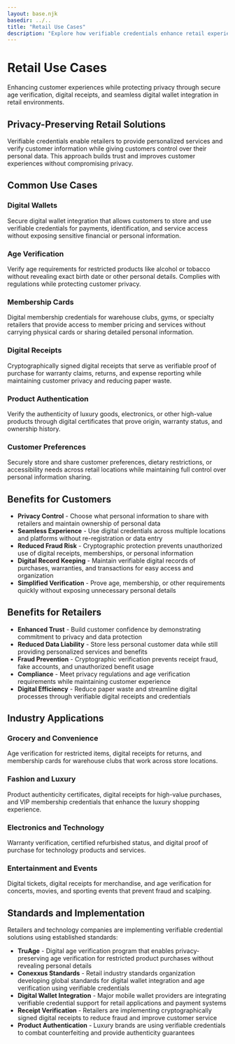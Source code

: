 ```yaml
---
layout: base.njk
basedir: ../..
title: "Retail Use Cases"
description: "Explore how verifiable credentials enhance retail experiences through secure age verification, digital receipts, and digital wallet integration."
---
```


<div class="hero">
  <div class="container">
    <h1>Retail Use Cases</h1>
    <p>
Enhancing customer experiences while protecting privacy through secure age
verification, digital receipts, and seamless digital wallet integration in
retail environments.
    </p>
  </div>
</div>

<section class="content-section">
  <div class="container">
    <h2 class="section-title">Privacy-Preserving Retail Solutions</h2>
    <p class="section-subtitle">
Verifiable credentials enable retailers to provide personalized services and
verify customer information while giving customers control over their
personal data. This approach builds trust and improves customer experiences
without compromising privacy.
    </p>
  </div>
</section>

<section class="content-section">
  <div class="container">
    <h2 class="section-title">Common Use Cases</h2>
    <div class="feature-grid">
      <div class="feature-card">
        <h3><i class="fas fa-wallet"></i>Digital Wallets</h3>
        <p>
Secure digital wallet integration that allows customers to store and use
verifiable credentials for payments, identification, and service access
without exposing sensitive financial or personal information.
        </p>
      </div>
      <div class="feature-card">
        <h3><i class="fas fa-user-check"></i>Age Verification</h3>
        <p>
Verify age requirements for restricted products like alcohol or tobacco
without revealing exact birth date or other personal details. Complies with
regulations while protecting customer privacy.
        </p>
      </div>
      <div class="feature-card">
        <h3><i class="fas fa-id-card"></i>Membership Cards</h3>
        <p>
Digital membership credentials for warehouse clubs, gyms, or specialty
retailers that provide access to member pricing and services without
carrying physical cards or sharing detailed personal information.
        </p>
      </div>
      <div class="feature-card">
        <h3><i class="fas fa-receipt"></i>Digital Receipts</h3>
        <p>
Cryptographically signed digital receipts that serve as verifiable proof of
purchase for warranty claims, returns, and expense reporting while
maintaining customer privacy and reducing paper waste.
        </p>
      </div>
      <div class="feature-card">
        <h3><i class="fas fa-shield-alt"></i>Product Authentication</h3>
        <p>
Verify the authenticity of luxury goods, electronics, or other high-value
products through digital certificates that prove origin, warranty status,
and ownership history.
        </p>
      </div>
      <div class="feature-card">
        <h3><i class="fas fa-user-cog"></i>Customer Preferences</h3>
        <p>
Securely store and share customer preferences, dietary restrictions, or
accessibility needs across retail locations while maintaining full control
over personal information sharing.
        </p>
      </div>
    </div>
  </div>
</section>

<section class="content-section">
  <div class="container">
    <h2 class="section-title">Benefits for Customers</h2>
    <ul>
      <li>
<strong>Privacy Control</strong> - Choose what personal information to share
with retailers and maintain ownership of personal data
      </li>
      <li>
<strong>Seamless Experience</strong> - Use digital credentials across
multiple locations and platforms without re-registration or data entry
      </li>
      <li>
<strong>Reduced Fraud Risk</strong> - Cryptographic protection prevents
unauthorized use of digital receipts, memberships, or personal information
      </li>
      <li>
<strong>Digital Record Keeping</strong> - Maintain verifiable digital
records of purchases, warranties, and transactions for easy access and
organization
      </li>
      <li>
<strong>Simplified Verification</strong> - Prove age, membership, or other
requirements quickly without exposing unnecessary personal details
      </li>
    </ul>
  </div>
</section>

<section class="content-section">
  <div class="container">
    <h2 class="section-title">Benefits for Retailers</h2>
    <ul>
      <li>
<strong>Enhanced Trust</strong> - Build customer confidence by demonstrating
commitment to privacy and data protection
      </li>
      <li>
<strong>Reduced Data Liability</strong> - Store less personal customer data
while still providing personalized services and benefits
      </li>
      <li>
<strong>Fraud Prevention</strong> - Cryptographic verification prevents
receipt fraud, fake accounts, and unauthorized benefit usage
      </li>
      <li>
<strong>Compliance</strong> - Meet privacy regulations and age verification
requirements while maintaining customer experience
      </li>
      <li>
<strong>Digital Efficiency</strong> - Reduce paper waste and streamline
digital processes through verifiable digital receipts and credentials
      </li>
    </ul>
  </div>
</section>

<section class="content-section">
  <div class="container">
    <h2 class="section-title">Industry Applications</h2>
    <div class="feature-grid">
      <div class="feature-card">
        <h3><i class="fas fa-shopping-basket"></i>Grocery and Convenience</h3>
        <p>
Age verification for restricted items, digital receipts for returns, and
membership cards for warehouse clubs that work across store locations.
        </p>
      </div>
      <div class="feature-card">
        <h3><i class="fas fa-gem"></i>Fashion and Luxury</h3>
        <p>
Product authenticity certificates, digital receipts for high-value
purchases, and VIP membership credentials that enhance the luxury shopping
experience.
        </p>
      </div>
      <div class="feature-card">
        <h3><i class="fas fa-microchip"></i>Electronics and Technology</h3>
        <p>
Warranty verification, certified refurbished status, and digital proof of
purchase for technology products and services.
        </p>
      </div>
      <div class="feature-card">
        <h3><i class="fas fa-ticket-alt"></i>Entertainment and Events</h3>
        <p>
Digital tickets, digital receipts for merchandise, and age verification for
concerts, movies, and sporting events that prevent fraud and scalping.
        </p>
      </div>
    </div>
  </div>
</section>

<section class="content-section">
  <div class="container">
    <h2 class="section-title">Standards and Implementation</h2>
    <p>
Retailers and technology companies are implementing verifiable credential
solutions using established standards:
    </p>
    <ul>
      <li>
<strong>TruAge</strong> - Digital age verification program that enables
privacy-preserving age verification for restricted product purchases without
revealing personal details
      </li>
      <li>
<strong>Conexxus Standards</strong> - Retail industry standards organization
developing global standards for digital wallet integration and age
verification using verifiable credentials
      </li>
      <li>
<strong>Digital Wallet Integration</strong> - Major mobile wallet providers
are integrating verifiable credential support for retail applications and
payment systems
      </li>
      <li>
<strong>Receipt Verification</strong> - Retailers are implementing
cryptographically signed digital receipts to reduce fraud and improve
customer service
      </li>
      <li>
<strong>Product Authentication</strong> - Luxury brands are using verifiable
credentials to combat counterfeiting and provide authenticity guarantees
      </li>
    </ul>
  </div>
</section>